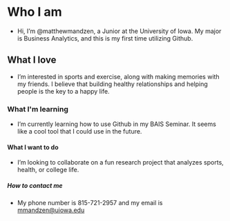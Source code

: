 # Who I am
- Hi, I’m @matthewmandzen, a Junior at the University of Iowa. My major is Business Analytics, and this is my first time utilizing Github.
## What I love
- I’m interested in sports and exercise, along with making memories with my friends. I believe that building healthy relationships and helping people is the key to a happy life.
### What I'm learning
- I’m currently learning how to use Github in my BAIS Seminar. It seems like a cool tool that I could use in the future. 
#### What I want to do
- I’m looking to collaborate on a fun research project that analyzes sports, health, or college life.
##### How to contact me
- My phone number is 815-721-2957 and my email is mmandzen@uiowa.edu
